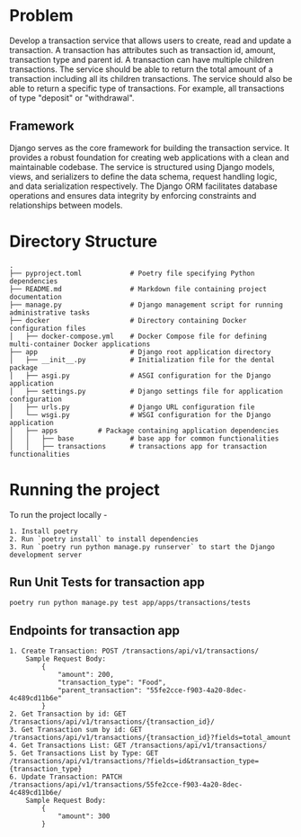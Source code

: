 # Problem
Develop a transaction service that allows users to create, read and update a transaction. A transaction has attributes such as transaction id, amount, transaction type and parent id. A transaction can have multiple children transactions. The service should be able to return the total amount of a transaction including all its children transactions.
The service should also be able to return a specific type of transactions. For example, all transactions of type "deposit" or "withdrawal". 

## Framework
Django serves as the core framework for building the transaction service. It provides a robust foundation for creating web applications with a clean and maintainable codebase. The service is structured using Django models, views, and serializers to define the data schema, request handling logic, and data serialization respectively. The Django ORM facilitates database operations and ensures data integrity by enforcing constraints and relationships between models.

# Directory Structure
```
.
├── pyproject.toml            # Poetry file specifying Python dependencies
├── README.md                 # Markdown file containing project documentation
├── manage.py                 # Django management script for running administrative tasks
├── docker                    # Directory containing Docker configuration files
│   ├── docker-compose.yml    # Docker Compose file for defining multi-container Docker applications
├── app                       # Django root application directory
│   ├── __init__.py           # Initialization file for the dental package
│   ├── asgi.py               # ASGI configuration for the Django application
│   ├── settings.py           # Django settings file for application configuration
│   ├── urls.py               # Django URL configuration file
│   └── wsgi.py               # WSGI configuration for the Django application
│   ├── apps          # Package containing application dependencies
│   │   ├── base              # base app for common functionalities
│   │   ├── transactions      # transactions app for transaction functionalities
```

# Running the project

To run the project locally -

```
1. Install poetry
2. Run `poetry install` to install dependencies
3. Run `poetry run python manage.py runserver` to start the Django development server
```

## Run Unit Tests for transaction app
```
poetry run python manage.py test app/apps/transactions/tests
```

## Endpoints for transaction app
```
1. Create Transaction: POST /transactions/api/v1/transactions/
    Sample Request Body: 
        {
            "amount": 200,
            "transaction_type": "Food",
            "parent_transaction": "55fe2cce-f903-4a20-8dec-4c489cd11b6e"
        }
2. Get Transaction by id: GET /transactions/api/v1/transactions/{transaction_id}/
3. Get Transaction sum by id: GET /transactions/api/v1/transactions/{transaction_id}?fields=total_amount
4. Get Transactions List: GET /transactions/api/v1/transactions/
5. Get Transactions List by Type: GET /transactions/api/v1/transactions/?fields=id&transaction_type={transaction_type}
6. Update Transaction: PATCH /transactions/api/v1/transactions/55fe2cce-f903-4a20-8dec-4c489cd11b6e/
    Sample Request Body: 
        {
            "amount": 300
        }
```

